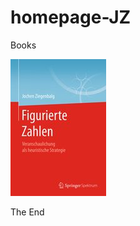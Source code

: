 # homepage-JZ
Books 

![Figurate Numbers](https://github.com/Jochen-Ziegenbalg/homepage-JZ/blob/master/Figurierte-Zahlen-U1.jpg)

The End 
